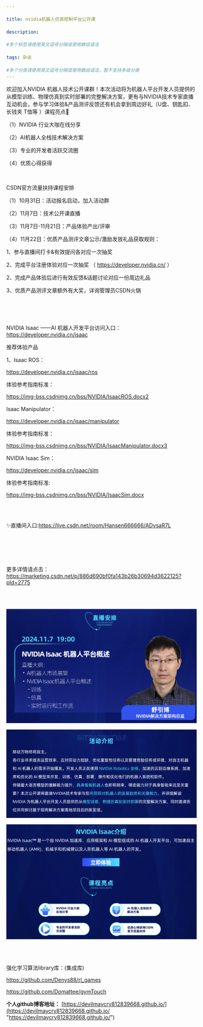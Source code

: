 ```yaml
---

title: nvidia机器人仿真控制平台公开课
 
description: 

#多个标签请使用英文逗号分隔或使用数组语法

tags: 杂谈

#多个分类请使用英文逗号分隔或使用数组语法，暂不支持多级分类
---
```








欢迎加入NVIDIA 机器人技术公开课群！本次活动将为机器人平台开发人员提供的从模型训练、物理仿真到实时部署的完整解决方案，更有与NVIDIA技术专家直播互动机会，参与学习体验&产品测评反馈还有机会拿到周边好礼（U盘、钥匙扣、长钱夹 T恤等 ）课程亮点🌟

（1）NVIDIA 行业大咖在线分享

（2）AI机器人全栈技术解决方案

（3）专业的开发者活跃交流圈

（4）优质心得获得

<br/>

CSDN官方流量扶持课程安排

（1）10月31日：活动报名启动，加入活动群

（2）11月7日：技术公开课直播

（3）11月7日-11月21日：产品体验产出/评审

（4）11月22日：优质产品测评文章公示/激励发放礼品获取规则：

1、参与直播间打卡&有效提问各对应一次抽奖

2、完成平台注册体验对应一次抽奖 （ https://developer.nvidia.cn/ ）

2、完成产品体验后进行有效反馈&话题讨论对应一份周边礼品

3、优质产品测评文章额外有大奖，详询管理员CSDN火锅

<br/>

<br/>

<br/>

NVIDIA Isaac ——AI 机器人开发平台访问入口：https://developer.nvidia.cn/isaac

推荐体验产品

1、Isaac ROS：

https://developer.nvidia.cn/isaac/ros

体验参考指南标准：

https://img-bss.csdnimg.cn/bss/NVIDIA/IsaacROS.docx2

Isaac Manipulator：

https://developer.nvidia.cn/isaac/manipulator

体验参考指南标准：

https://img-bss.csdnimg.cn/bss/NVIDIA/IsaacManipulator.docx3

NVIDIA Isaac Sim：

https://developer.nvidia.cn/isaac/sim

体验参考指南标准:

https://img-bss.csdnimg.cn/bss/NVIDIA/IsaacSim.docx

<br/>
<br/>

✨直播间入口:https://live.csdn.net/room/Hansen666666/ADvsaR7L

<br/>

<br/>

<br/>

<br/>

更多详情请点击：https://marketing.csdn.net/p/886d690bf0fa143b26b30694d3622125?pId=2775







<br/>

<br/>

![image-20241107100434230](./2024_11_6_2_nvidia机器人仿真控制平台公开课.assets/image-20241107100434230.png)

![image-20241107100400609](./2024_11_6_2_nvidia机器人仿真控制平台公开课.assets/image-20241107100400609.png)

![image-20241107100415755](./2024_11_6_2_nvidia机器人仿真控制平台公开课.assets/image-20241107100415755.png)

<br/>

<br/>

强化学习算法library库：(集成库)

https://github.com/Denys88/rl_games



https://github.com/Domattee/gymTouch







**个人github博客地址：**
[https://devilmaycry812839668.github.io/](https://devilmaycry812839668.github.io/ "https://devilmaycry812839668.github.io/")